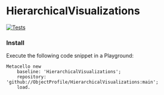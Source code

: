 # HierarchicalVisualizations

[![Tests](https://github.com/ObjectProfile/HierarchicalVisualizations/actions/workflows/runTests.yml/badge.svg)](https://github.com/ObjectProfile/HierarchicalVisualizations/actions/workflows/runTests.yml)

### Install
Execute the following code snippet in a Playground:

```Smalltalk
Metacello new
    baseline: 'HierarchicalVisualizations';
    repository: 'github://ObjectProfile/HierarchicalVisualizations:main';
    load.
```
